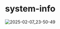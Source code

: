 # system-info

![2025-02-07_23-50-49](https://github.com/user-attachments/assets/a09a68a7-6afa-46bf-bace-3d124e8c8a0a)
